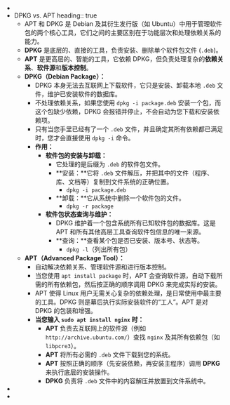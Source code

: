 -
- DPKG vs. APT
  heading:: true
	- APT 和 DPKG 是 Debian 及其衍生发行版（如 Ubuntu）中用于管理软件包的两个核心工具，它们之间的主要区别在于功能层次和处理依赖关系的能力。
	- **DPKG** 是底层的、直接的工具，负责安装、删除单个软件包文件 (`.deb`)。
	- **APT** 是更高层的、智能的工具，它依赖 DPKG，但负责处理复杂的**依赖关系**、**软件源**和**版本控制**。
	- **DPKG（Debian Package）：**
		- DPKG 本身无法去互联网上下载软件，它只是安装、卸载本地 `.deb` 文件，维护已安装软件的数据库。
		- 不处理依赖关系，如果您使用 `dpkg -i package.deb` 安装一个包，而这个包缺少依赖，DPKG 会报错并停止，不会自动为您下载和安装依赖项。
		- 只有当您手里已经有了一个 `.deb` 文件，并且确定其所有依赖都已满足时，您才会直接使用 `dpkg -i` 命令。
		- **作用：**
			- **软件包的安装与卸载：**
				- 它处理的是后缀为 `.deb` 的软件包文件。
				- **安装：**它将 `.deb` 文件解压，并把其中的文件（程序、库、文档等）复制到文件系统的正确位置。
					- `dpkg -i package.deb`
				- **卸载：**它从系统中删除一个软件包的文件。
					- `dpkg -r package`
			- **软件包状态查询与维护：**
				- DPKG 维护着一个包含系统所有已知软件包的数据库。这是 APT 和所有其他高层工具查询软件包信息的唯一来源。
				- **查询：**查看某个包是否已安装、版本号、状态等。
					- `dpkg -l`（列出所有包）
	- **APT（Advanced Package Tool）：**
		- 自动解决依赖关系、管理软件源和进行版本控制。
		- 当您使用 `apt install package` 时，APT 会查询软件源，自动下载所需的所有依赖包，然后按正确的顺序调用 DPKG 来完成实际的安装。
		- APT 使得 Linux 用户无需关心复杂的依赖处理，是日常使用中最主要的工具。DPKG 则是幕后执行实际安装软件的“工人”。APT 是对 DPKG 的包装和增强。
		- **当您输入 `sudo apt install nginx` 时：**
			- **APT** 负责去互联网上的软件源（例如 `http://archive.ubuntu.com/`）查找 `nginx` 及其所有依赖包（如 `libpcre3`）。
			- **APT** 将所有必需的 `.deb` 文件下载到您的系统。
			- **APT** 按照正确的顺序（先安装依赖，再安装主程序）调用 **DPKG** 来执行底层的安装操作。
			- **DPKG** 负责将 `.deb` 文件中的内容解压并放置到文件系统中。
-
-